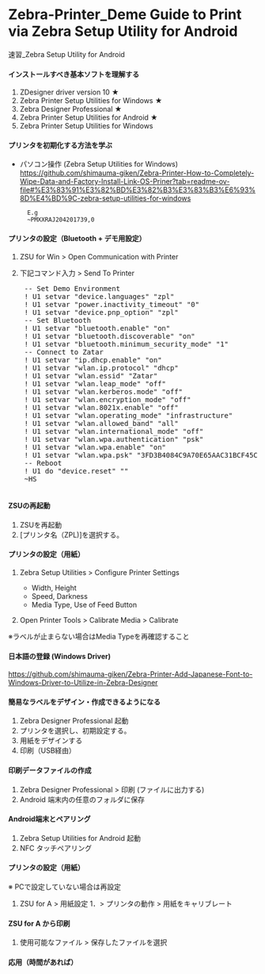 # Zebra-Printer_Deme Guide to Print via Zebra Setup Utility for Android
 速習_Zebra Setup Utility for Android

#### インストールすべき基本ソフトを理解する

1. ZDesigner driver version 10 ★
1. Zebra Printer Setup Utilities for Windows ★
1. Zebra Designer Professional ★
1. Zebra Printer Setup Utilities for Android ★
1. Zebra Printer Setup Utilities for Windows 



#### プリンタを初期化する方法を学ぶ

- パソコン操作 (Zebra Setup Utilities for Windows)  
https://github.com/shimauma-giken/Zebra-Printer-How-to-Completely-Wipe-Data-and-Factory-Install-Link-OS-Priner?tab=readme-ov-file#%E3%83%91%E3%82%BD%E3%82%B3%E3%83%B3%E6%93%8D%E4%BD%9C-zebra-setup-utilities-for-windows  

        E.g
        ~PMXXRAJ204201739,0


#### プリンタの設定（Bluetooth + デモ用設定）

1. ZSU for Win > Open Communication with Printer
1. 下記コマンド入力 > Send To Printer

    <pre>
    -- Set Demo Environment
    ! U1 setvar "device.languages" "zpl"
    ! U1 setvar "power.inactivity_timeout" "0"
    ! U1 setvar "device.pnp_option" "zpl"
    -- Set Bluetooth
    ! U1 setvar "bluetooth.enable" "on"
    ! U1 setvar "bluetooth.discoverable" "on"
    ! U1 setvar "bluetooth.minimum_security_mode" "1"
    -- Connect to Zatar
    ! U1 setvar "ip.dhcp.enable" "on"
    ! U1 setvar "wlan.ip.protocol" "dhcp"
    ! U1 setvar "wlan.essid" "Zatar"
    ! U1 setvar "wlan.leap_mode" "off"
    ! U1 setvar "wlan.kerberos.mode" "off"
    ! U1 setvar "wlan.encryption_mode" "off"
    ! U1 setvar "wlan.8021x.enable" "off"
    ! U1 setvar "wlan.operating_mode" "infrastructure"
    ! U1 setvar "wlan.allowed_band" "all"
    ! U1 setvar "wlan.international_mode" "off"
    ! U1 setvar "wlan.wpa.authentication" "psk"
    ! U1 setvar "wlan.wpa.enable" "on"
    ! U1 setvar "wlan.wpa.psk" "3FD3B4084C9A70E65AAC31BCF45C1707EB6F91B62BADF7EA27B0E0C7AEFB3717"
    -- Reboot
    ! U1 do "device.reset" ""
    ~HS
    </pre>


#### ZSUの再起動

1. ZSUを再起動
1. [プリンタ名（ZPL)]を選択する。


#### プリンタの設定（用紙）

1. Zebra Setup Utilities > Configure Printer Settings
    - Width, Height
    - Speed, Darkness
    - Media Type, Use of Feed Button

1. Open Printer Tools > Calibrate Media > Calibrate

※ラベルが止まらない場合はMedia Typeを再確認すること


#### 日本語の登録 (Windows Driver)

https://github.com/shimauma-giken/Zebra-Printer-Add-Japanese-Font-to-Windows-Driver-to-Utilize-in-Zebra-Designer

#### 簡易なラベルをデザイン・作成できるようになる

1. Zebra Designer Professional 起動
1. プリンタを選択し、初期設定する。
1. 用紙をデザインする
1. 印刷（USB経由）

#### 印刷データファイルの作成

1. Zebra Designer Professional > 印刷 (ファイルに出力する)
1. Android 端末内の任意のフォルダに保存

#### Android端末とペアリング

1. Zebra Setup Utilities for Android 起動
1. NFC タッチペアリング

#### プリンタの設定（用紙）
※ PCで設定していない場合は再設定
1. ZSU for A > 用紙設定
1．> プリンタの動作 > 用紙をキャリブレート


#### ZSU for A から印刷

1. 使用可能なファイル > 保存したファイルを選択

#### 応用（時間があれば）


